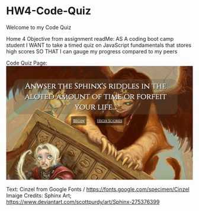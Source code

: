 # HW4-Code-Quiz
Welcome to my Code Quiz 

Home 4 Objective from assignment readMe:
AS A coding boot camp student
I WANT to take a timed quiz on JavaScript fundamentals that stores high scores
SO THAT I can gauge my progress compared to my peers

Code Quiz Page:
![](assets/codequiz.png)


Text: Cinzel from Google Fonts / https://fonts.google.com/specimen/Cinzel
Imaige Credits:
Sphinx Art; https://www.deviantart.com/scottpurdy/art/Sphinx-275376399